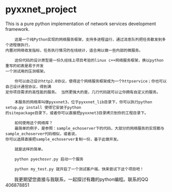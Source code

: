 # pyxxnet_project
This is a pure python implementation of network services development framework.

        这是一个纯Python实现的网络服务框架，支持多进程运行，通过消息队列把任务散发到多个进程做执行，
    内置对网络收发指标，任务执行情况的在线统计，适合用以做一些内部的微服务。
    
        这份代码的设计原型是一份久经线上项目考验的linux c++网络服务框架，换以python重写的初衷是易于开发
    一个测试用的压测框架。    

        你可以自己设计http2.0协议，使得这个网络服务框架成为一个httpservice；你也可以自己设计通信协议，得到满
    足你项目需求的高性能的服务。 当然更强大的是，几行代码就可以让你拥有自定义的服务。

        本服务的网络库叫做pyxxnet3，位于pyxxnet_lib目录下，你可以执行python setup.py install 使得它安装于python
    的sitepackage目录下，或者你可以直接把pyxxnet3目录拷贝到你的工程目录下。

        如何使用这个网络库？
        最简单的例子，是参照：sample_echoserver下的代码，大部分的网络服务的实现都与sample_echoserver代码相似，或者说，
    你可以选择直接把sample_echoserver复制一份，基于此做开发。

        就是这样的简单。

        python pyechosvr.py 启动一个服务

        python my_test.py 就开启了一个测试客户端，快来尝试下这个项目吧！

        我更期望您直接与我联系，一起探讨有趣的python编程。联系的QQ 406878851







